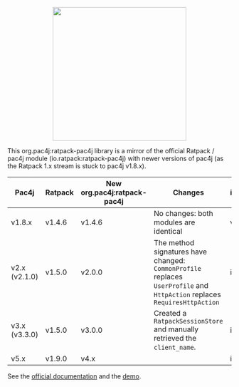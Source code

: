 <p align="center">
  <img src="https://pac4j.github.io/pac4j/img/logo-ratpack.png" width="300" />
</p>

This org.pac4j:ratpack-pac4j library is a mirror of the official Ratpack / pac4j module (io.ratpack:ratpack-pac4j) with newer versions of pac4j (as the Ratpack 1.x stream is stuck to pac4j v1.8.x).

Pac4j | Ratpack | New org.pac4j:ratpack-pac4j | Changes | Official io.ratpack:ratpack-pac4j
------|---------|------------------------|---------|----------------------------------
v1.8.x | v1.4.6 | v1.4.6 | No changes: both modules are identical | v1.4.6
v2.x (v2.1.0) | v1.5.0 | v2.0.0 | The method signatures have changed: `CommonProfile` replaces `UserProfile` and `HttpAction` replaces `RequiresHttpAction` | it doesn't exist
v3.x (v3.3.0) | v1.5.0 | v3.0.0 | Created a `RatpackSessionStore` and manually retrieved the `client_name`. | it doesn't exist
v5.x | v1.9.0 | v4.x | | it doesn't exist

See the [official documentation](https://ratpack.io/manual/1.9.0/pac4j.html#pac4j) and the [demo](https://github.com/pac4j/ratpack-pac4j-demo).
